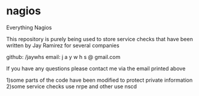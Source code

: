 # nagios
Everything Nagios 

This repository is purely being used to store service checks that have been written by Jay Ramirez for several companies

github: /jaywhs
email: j a y w h s @ gmail.com

If you have any questions please contact me via the email printed above

1)some parts of the code have been modified to protect private information
2)some service checks use nrpe and other use nscd
